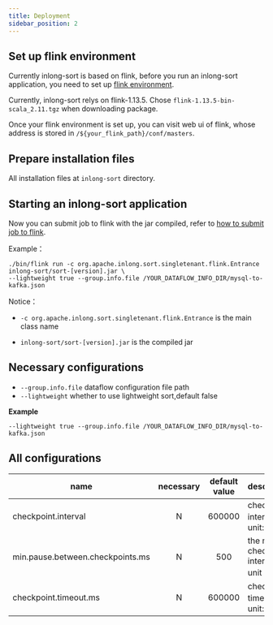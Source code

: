 ```yaml
---
title: Deployment
sidebar_position: 2
---
```


## Set up flink environment
Currently inlong-sort is based on flink, before you run an inlong-sort application,
you need to set up [flink environment](https://nightlies.apache.org/flink/flink-docs-release-1.13/docs/deployment/overview/).

Currently, inlong-sort relys on flink-1.13.5. Chose `flink-1.13.5-bin-scala_2.11.tgz` when downloading package.

Once your flink environment is set up, you can visit web ui of flink, whose address is stored in `/${your_flink_path}/conf/masters`.

## Prepare installation files
All installation files at `inlong-sort` directory.

## Starting an inlong-sort application
Now you can submit job to flink with the jar compiled, refer to [how to submit job to flink](https://nightlies.apache.org/flink/flink-docs-release-1.13/docs/deployment/cli/#submitting-a-job).

Example：
```
./bin/flink run -c org.apache.inlong.sort.singletenant.flink.Entrance inlong-sort/sort-[version].jar \
--lightweight true --group.info.file /YOUR_DATAFLOW_INFO_DIR/mysql-to-kafka.json
```

Notice：

- `-c org.apache.inlong.sort.singletenant.flink.Entrance` is the main class name

- `inlong-sort/sort-[version].jar` is the compiled jar

## Necessary configurations
- `--group.info.file` dataflow configuration file path
- `--lightweight` whether to use lightweight sort,default false

**Example**
```
--lightweight true --group.info.file /YOUR_DATAFLOW_INFO_DIR/mysql-to-kafka.json
```

## All configurations
| name                                       | necessary | default value | description                                                                                                                                                                                                                                 |
|--------------------------------------------|:---------:|:-------------:|---------------------------------------------------------------------------------------------------------------------------------------------------------------------------------------------------------------------------------------------|
| checkpoint.interval                        |     N     |    600000     | checkpoint interval，unit: ms                                                                                                                                                                                                                |
| min.pause.between.checkpoints.ms           |     N     |      500      | the minimal checkpoint interval, unit：ms                                                                                                                                                                                                    |
| checkpoint.timeout.ms                      |     N     |    600000     | checkpoint timeout，unit: ms                                                                                                                                                                                                                 |
